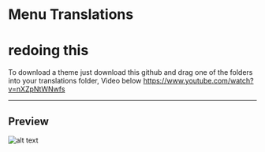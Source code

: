 # Menu Translations

# redoing this

To download a theme just download this github and drag one of the folders into your translations folder, Video below https://www.youtube.com/watch?v=nXZpNtWNwfs

***

## Preview
![alt text](https://raw.githubusercontent.com/DentyTxR/Dentys-SCPSL-Translation-Collection/main/Menu%20Translations/Legacy%20(Might%20not%20work)/Fiery%20Red%20Menu/previews/preview-1.png)
